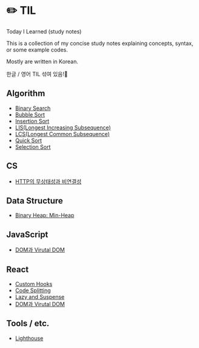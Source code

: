 # ✏️ TIL
Today I Learned (study notes)

This is a collection of my concise study notes explaining concepts, syntax, or some example codes.

Mostly are written in Korean.

한글 / 영어 TIL 섞여 있음!📝

## Algorithm
- [Binary Search](https://github.com/ekim49/TIL/blob/main/Binary-search/binary-search.md)
- [Bubble Sort](https://github.com/ekim49/TIL/blob/main/Bubble-Sort/bubbleSort.md)
- [Insertion Sort](https://github.com/ekim49/TIL/blob/main/Insertion-Sort/insertionSort.md)
- [LIS(Longest Increasing Subsequence)](https://github.com/ekim49/TIL/blob/main/Longest-Increasing-Subsequence/lis.md)
- [LCS(Longest Common Subsequence)](https://github.com/ekim49/TIL/blob/main/Longest-Common-Subsequence/lcs.md)
- [Quick Sort](https://github.com/ekim49/TIL/blob/main/Quick-sort/quicksort.md)
- [Selection Sort](https://github.com/ekim49/TIL/blob/main/Selection-Sort/selection-sort.md)

## CS
- [HTTP의 무상태성과 비연결성](https://github.com/ekim49/TIL/tree/main/HTTP)

## Data Structure
- [Binary Heap: Min-Heap](https://github.com/ekim49/TIL/blob/main/Binary-heaps/binary_heap.md)

## JavaScript
- [DOM과 Virutal DOM](https://github.com/ekim49/TIL/blob/main/VirtualDOM/virtualDOM.md)

## React
- [Custom Hooks](https://github.com/ekim49/TIL/blob/main/Custom%20Hooks/customhooks.md)
- [Code Splitting](https://github.com/ekim49/TIL/blob/main/Code-Splitting/code_splitting.md)
- [Lazy and Suspense](https://github.com/ekim49/TIL/blob/main/React.lazy_Suspense/react_lazy.md)
- [DOM과 Virutal DOM](https://github.com/ekim49/TIL/blob/main/VirtualDOM/virtualDOM.md)

## Tools / etc.
- [Lighthouse](https://github.com/ekim49/TIL/blob/main/Lighthouse/lighthouse.md)
